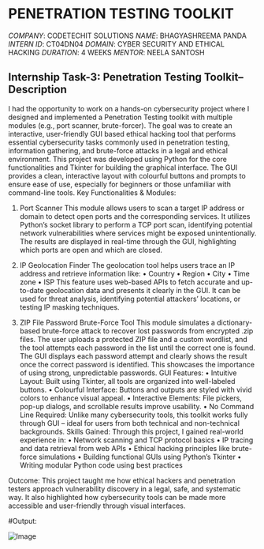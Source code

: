 # PENETRATION TESTING TOOLKIT
*COMPANY*: CODETECHIT SOLUTIONS
*NAME*: BHAGYASHREEMA PANDA
*INTERN ID*: CT04DN04
*DOMAIN*: CYBER SECURITY AND ETHICAL HACKING
*DURATION*: 4 WEEKS
*MENTOR*: NEELA SANTOSH

## Internship Task-3: Penetration Testing Toolkit– Description
I had the opportunity to work on a hands-on cybersecurity project where I designed and implemented a Penetration Testing toolkit with multiple modules (e.g., port scanner, brute-forcer). The goal was to create an interactive, user-friendly GUI based ethical hacking tool that performs essential cybersecurity tasks commonly used in penetration testing, information gathering, and brute-force attacks in a legal and ethical environment.
This project was developed using Python for the core functionalities and Tkinter for building the graphical interface. The GUI provides a clean, interactive layout with colourful buttons and prompts to ensure ease of use, especially for beginners or those unfamiliar with command-line tools.
Key Functionalities & Modules:
1. Port Scanner
This module allows users to scan a target IP address or domain to detect open ports and the corresponding services. It utilizes Python’s socket library to perform a TCP port scan, identifying potential network vulnerabilities where services might be exposed unintentionally. The results are displayed in real-time through the GUI, highlighting which ports are open and which are closed.

2. IP Geolocation Finder
The geolocation tool helps users trace an IP address and retrieve information like:
•	Country
•	Region
•	City
•	Time zone
•	ISP
This feature uses web-based APIs to fetch accurate and up-to-date geolocation data and presents it clearly in the GUI. It can be used for threat analysis, identifying potential attackers’ locations, or testing IP masking techniques.

3. ZIP File Password Brute-Force Tool
This module simulates a dictionary-based brute-force attack to recover lost passwords from encrypted .zip files. The user uploads a protected ZIP file and a custom wordlist, and the tool attempts each password in the list until the correct one is found. The GUI displays each password attempt and clearly shows the result once the correct password is identified. This showcases the importance of using strong, unpredictable passwords.
GUI Features:
•	Intuitive Layout: Built using Tkinter, all tools are organized into well-labeled buttons.
•	Colourful Interface: Buttons and outputs are styled with vivid colors to enhance visual appeal.
•	Interactive Elements: File pickers, pop-up dialogs, and scrollable results improve usability.
•	No Command Line Required: Unlike many cybersecurity tools, this toolkit works fully through GUI – ideal for users from both technical and non-technical backgrounds.
Skills Gained:
Through this project, I gained real-world experience in:
•	Network scanning and TCP protocol basics
•	IP tracing and data retrieval from web APIs
•	Ethical hacking principles like brute-force simulations
•	Building functional GUIs using Python’s Tkinter
•	Writing modular Python code using best practices

Outcome:
This project taught me how ethical hackers and penetration testers approach vulnerability discovery in a legal, safe, and systematic way. It also highlighted how cybersecurity tools can be made more accessible and user-friendly through visual interfaces.

#Output:

![Image](https://github.com/user-attachments/assets/77d45886-3301-4330-95de-239e872bba83)
